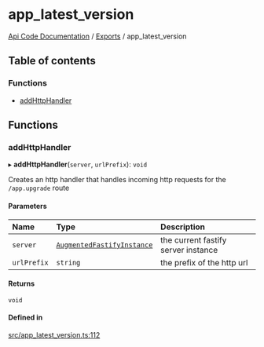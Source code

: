 # app\_latest\_version
 
[Api Code Documentation](../README.md) / [Exports](../modules.md) / app\_latest\_version

## Table of contents

### Functions

- [addHttpHandler](app_latest_version.md#addhttphandler)

## Functions

### addHttpHandler

▸ **addHttpHandler**(`server`, `urlPrefix`): `void`

Creates an http handler that handles incoming http requests for the `/app.upgrade` route

#### Parameters

| Name | Type | Description |
| :------ | :------ | :------ |
| `server` | [`AugmentedFastifyInstance`](../interfaces/types.AugmentedFastifyInstance.md) | the current fastify server instance |
| `urlPrefix` | `string` | the prefix of the http url |

#### Returns

`void`

#### Defined in

[src/app_latest_version.ts:112](https://github.com/openkfw/TruBudget/blob/90402cb/api/src/app_latest_version.ts#L112)
